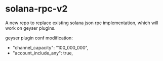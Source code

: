 # solana-rpc-v2
A new repo to replace existing solana json rpc implementation, which will work on geyser plugins.

geyser plugin conf modification:
 - "channel_capacity": "100_000_000",
 - "account_include_any": true,
